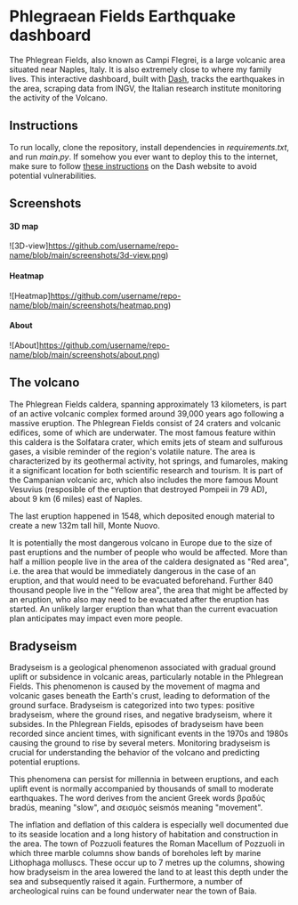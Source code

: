 # Phlegraean Fields Earthquake dashboard

The Phlegrean Fields, also known as Campi Flegrei, is a large volcanic area situated near Naples, Italy. It is also extremely close to where my family lives. This interactive dashboard, built with [Dash](https://dash.plotly.com/), tracks the earthquakes in the area, scraping data from INGV, the Italian research institute monitoring the activity of the Volcano. 

## Instructions 

To run locally, clone the repository, install dependencies in *requirements.txt*, and run *main.py*. If somehow you ever want to deploy this to the internet, make sure to follow [these instructions](https://dash.plotly.com/deployment) on the Dash website to avoid potential vulnerabilities. 

## Screenshots

#### 3D map

![3D-view]https://github.com/username/repo-name/blob/main/screenshots/3d-view.png)

#### Heatmap

![Heatmap]https://github.com/username/repo-name/blob/main/screenshots/heatmap.png)

#### About 

![About]https://github.com/username/repo-name/blob/main/screenshots/about.png)

## The volcano

The Phlegrean Fields caldera, spanning approximately 13 kilometers, is part of an active volcanic complex formed around 39,000 years ago following a massive eruption. The Phlegrean Fields consist of 24 craters and volcanic edifices, some of which are underwater. The most famous feature within this caldera is the Solfatara crater, which emits jets of steam and sulfurous gases, a visible reminder of the region's volatile nature. The area is characterized by its geothermal activity, hot springs, and fumaroles, making it a significant location for both scientific research and tourism. It is part of the Campanian volcanic arc, which also includes the more famous Mount Vesuvius (resposible of the eruption that destroyed Pompeii in 79 AD), about 9 km (6 miles) east of Naples. 

The last eruption happened in 1548, which deposited enough material to create a new 132m tall hill, Monte Nuovo. 

It is potentially the most dangerous volcano in Europe due to the size of past eruptions and the number of people who would be affected. 
More than half a million people live in the area of the caldera designated as "Red area", i.e. the area that would be immediately dangerous in the case of an eruption, and that would need to be evacuated beforehand. 
Further 840 thousand people live in the "Yellow area", the area that might be affected by an eruption, who also may need to be evacuated after the eruption has started. An unlikely larger eruption than what than the current evacuation plan anticipates may impact even more people. 

## Bradyseism

Bradyseism is a geological phenomenon associated with gradual ground uplift or subsidence in volcanic areas, particularly notable in the Phlegrean Fields. This phenomenon is caused by the movement of magma and volcanic gases beneath the Earth's crust, leading to deformation of the ground surface. Bradyseism is categorized into two types: positive bradyseism, where the ground rises, and negative bradyseism, where it subsides. In the Phlegrean Fields, episodes of bradyseism have been recorded since ancient times, with significant events in the 1970s and 1980s causing the ground to rise by several meters. Monitoring bradyseism is crucial for understanding the behavior of the volcano and predicting potential eruptions.

This phenomena can persist for millennia in between eruptions, and each uplift event is normally accompanied by thousands of small to moderate earthquakes.
The word derives from the ancient Greek words βραδύς bradús, meaning "slow", and σεισμός seismós meaning "movement". 

The inflation and deflation of this caldera is especially well documented due to its seaside location and a long history of habitation and construction in the area. The town of Pozzuoli features the Roman Macellum of Pozzuoli in which three marble columns show bands of boreholes left by marine Lithophaga molluscs. These occur up to 7 metres up the columns, showing how bradyseism in the area lowered the land to at least this depth under the sea and subsequently raised it again. Furthermore, a number of archeological ruins can be found underwater near the town of Baia.
